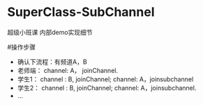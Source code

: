 # SuperClass-SubChannel
超级小班课 内部demo实现细节

#操作步骤
 - 确认下流程：有频道A，B
 - 老师端： channel: A， joinChannel.
 - 学生1： channel : B, joinChannel; channel: A，joinsubchannel
 - 学生2： channel : B, joinChannel; channel: A，joinsubchannel.
 - ...



